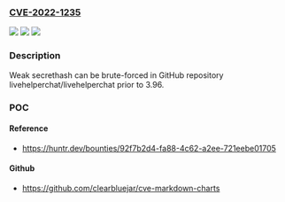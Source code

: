 ### [CVE-2022-1235](https://cve.mitre.org/cgi-bin/cvename.cgi?name=CVE-2022-1235)
![](https://img.shields.io/static/v1?label=Product&message=livehelperchat%2Flivehelperchat&color=blue)
![](https://img.shields.io/static/v1?label=Version&message=%3C%203.96%20&color=brighgreen)
![](https://img.shields.io/static/v1?label=Vulnerability&message=CWE-916%20Use%20of%20Password%20Hash%20With%20Insufficient%20Computational%20Effort&color=brighgreen)

### Description

Weak secrethash can be brute-forced in GitHub repository livehelperchat/livehelperchat prior to 3.96.

### POC

#### Reference
- https://huntr.dev/bounties/92f7b2d4-fa88-4c62-a2ee-721eebe01705

#### Github
- https://github.com/clearbluejar/cve-markdown-charts

